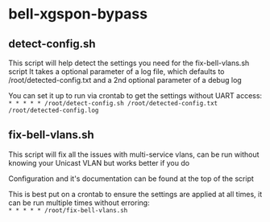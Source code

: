 # bell-xgspon-bypass

## detect-config.sh
This script will help detect the settings you need for the fix-bell-vlans.sh script
It takes a optional parameter of a log file, which defaults to /root/detected-config.txt and a 2nd optional parameter of a debug log

You can set it up to run via crontab to get the settings without UART access:  
`* * * * * /root/detect-config.sh /root/detected-config.txt /root/detected-config.log`

## fix-bell-vlans.sh
This script will fix all the issues with multi-service vlans, can be run without knowing your Unicast VLAN but works better if you do

Configuration and it's documentation can be found at the top of the script

This is best put on a crontab to ensure the settings are applied at all times, it can be run multiple times without erroring:  
`* * * * * /root/fix-bell-vlans.sh`
